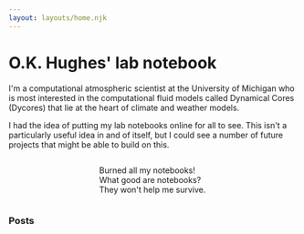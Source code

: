 ```yaml
---
layout: layouts/home.njk
---
```




# O.K. Hughes' lab notebook

I'm a computational atmospheric scientist at the University of Michigan
who is most interested in the computational fluid models called Dynamical Cores (Dycores)
that lie at the heart of climate and weather models. 

I had the idea of putting my lab notebooks online for all to see. 
This isn't a particularly useful idea in and of itself, but I could
see a number of future projects that might be able to build on this.

<div style="width:100%; display:flex; justify-content:center">
  <p>
    Burned all my notebooks! <br>
    What good are notebooks? <br>
    They won't help me survive.
  </p>
</div>


### Posts
